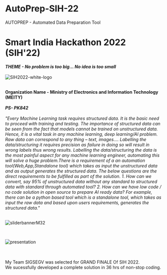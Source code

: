 # AutoPrep-SIH-22

AUTOPREP - Automated Data Preparation Tool
</br>
# Smart India Hackathon 2022 (SIH'22)
<b><i>THEME - No problem is too big... No idea is too small</b></i>
</br>
</br>
![SIH2022-white-logo](https://user-images.githubusercontent.com/103782863/222292929-1dcd8417-f32f-4a9b-9d78-557c1f6814c7.png)

</br>
<b>Organization Name - Ministry of Electronics and
Information Technology (MEITY)</b>
</br>
</br>
<b>
<i>PS- PK842
</b>
</br>
</br>
"Every Machine Learning task requires structured data. It is the basic need to proceed with training and testing. The importance of structured data can be seen from the fact that models cannot be trained on unstructured data. Hence, it is a vital task in any machine learning, deep learning/AI problem. Raw data can correspond to any thing – text, images…. Labelling the data/structuring it requires precision as failure in doing so will result in wrong labels thus wrong results. Labelling the data/structuring the data is the most painful aspect for any machine learning engineer, automating this will solve a huge problem.There is a requirement of a an automation tool(Web,App,Standalone tool) which takes as input the unstructured data and as output generates the structured data. The below questions are the direct requirements to be fulfilled as part of the solution. 1. How can we convert, say 95% of unstructured data without any standard to structured data with standard through automated tool? 2. How can we have low code / no code solution in open source to prepare AI ready data? For example, there can be a python based tool which is a standalone tool, which takes as input the raw data and based upon users requirements, generates the structured data."
</i>
</br>
</br>

![sliderbannerM32](https://user-images.githubusercontent.com/103782863/222292997-1b1b68cb-6ef7-4dbc-8c6d-7921da238f59.jpg)

</br>

![presentation](https://user-images.githubusercontent.com/103782863/232248278-b76b883e-f5fa-4347-9a10-37b50532c5ca.png)

</br>

</br>
My Team SIGSEGV was selected for GRAND FINALE Of SIH 2022.
</br>
We sucessfully developed a complete solution in 36 hrs of non-stop coding.   

